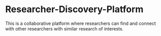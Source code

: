 # Researcher-Discovery-Platform
This is a collaborative platform where researchers can find and connect with other researchers with similar research of interests.
